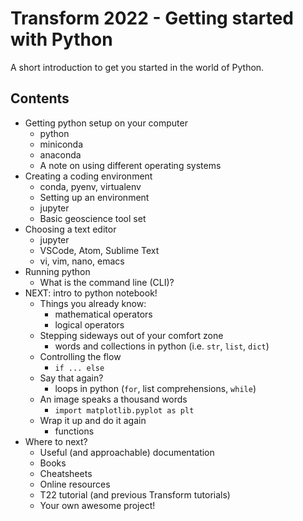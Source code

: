 # Transform 2022 - Getting started with Python

A short introduction to get you started in the world of Python.

## Contents

- Getting python setup on your computer
  - python
  - miniconda
  - anaconda
  - A note on using different operating systems
- Creating a coding environment
  - conda, pyenv, virtualenv
  - Setting up an environment
  - jupyter
  - Basic geoscience tool set
- Choosing a text editor
  - jupyter
  - VSCode, Atom, Sublime Text
  - vi, vim, nano, emacs
- Running python
  - What is the command line (CLI)?
- NEXT: intro to python notebook!
  - Things you already know:
    - mathematical operators
    - logical operators
  - Stepping sideways out of your comfort zone
    - words and collections in python (i.e. `str`, `list`, `dict`)
  - Controlling the flow
    - `if ... else`
  - Say that again?
    - loops in python (`for`, list comprehensions, `while`)
  - An image speaks a thousand words
    - `import matplotlib.pyplot as plt`
  - Wrap it up and do it again
    - functions
- Where to next?
  - Useful (and approachable) documentation
  - Books
  - Cheatsheets
  - Online resources
  - T22 tutorial (and previous Transform tutorials)
  - Your own awesome project!
